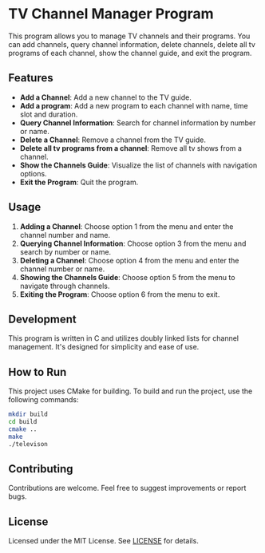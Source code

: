 # TV Channel Manager Program

This program allows you to manage TV channels and their programs. You can add channels, query channel information, delete channels, delete all tv programs of each channel, show the channel guide, and exit the program.

## Features

- **Add a Channel**: Add a new channel to the TV guide.
- **Add a program**: Add a new program to each channel with name, time slot and duration.
- **Query Channel Information**: Search for channel information by number or name.
- **Delete a Channel**: Remove a channel from the TV guide.
- **Delete all tv programs from a channel**: Remove all tv shows from a channel.
- **Show the Channels Guide**: Visualize the list of channels with navigation options.
- **Exit the Program**: Quit the program.

## Usage

1. **Adding a Channel**: Choose option 1 from the menu and enter the channel number and name.
2. **Querying Channel Information**: Choose option 3 from the menu and search by number or name.
3. **Deleting a Channel**: Choose option 4 from the menu and enter the channel number or name.
4. **Showing the Channels Guide**: Choose option 5 from the menu to navigate through channels.
5. **Exiting the Program**: Choose option 6 from the menu to exit.

## Development

This program is written in C and utilizes doubly linked lists for channel management. It's designed for simplicity and ease of use.

## How to Run

This project uses CMake for building. To build and run the project, use the following commands:

```bash
mkdir build
cd build
cmake ..
make
./televison
```

## Contributing

Contributions are welcome. Feel free to suggest improvements or report bugs.

## License

Licensed under the MIT License. See [LICENSE](LICENSE) for details.
